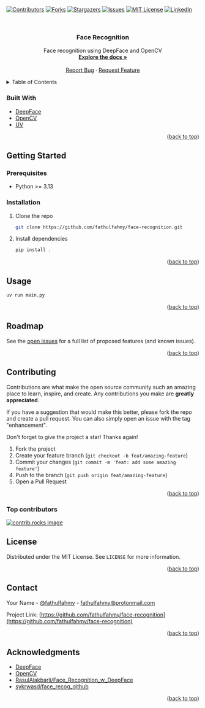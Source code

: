 <!-- Improved compatibility of back to top link: See: https://github.com/othneildrew/Best-README-Template/pull/73 -->

<a id="readme-top"></a>

<!-- PROJECT SHIELDS -->
<!--
*** I'm using markdown "reference style" links for readability.
*** Reference links are enclosed in brackets [ ] instead of parentheses ( ).
*** See the bottom of this document for the declaration of the reference variables
*** for contributors-url, forks-url, etc. This is an optional, concise syntax you may use.
*** https://www.markdownguide.org/basic-syntax/#reference-style-links
-->

[![Contributors][contributors-shield]][contributors-url]
[![Forks][forks-shield]][forks-url]
[![Stargazers][stars-shield]][stars-url]
[![Issues][issues-shield]][issues-url]
[![MIT License][license-shield]][license-url]
[![LinkedIn][linkedin-shield]][linkedin-url]

<!-- PROJECT LOGO -->
<br />
<div align="center">
  <!-- <a href="https://github.com/fathulfahmy/face-recognition">
    <img src="images/logo.png" alt="Logo" width="80" height="80">
  </a> -->

<h3 align="center">Face Recognition</h3>

  <p align="center">
    Face recognition using DeepFace and OpenCV
    <br />
    <a href="https://github.com/fathulfahmy/face-recognition"><strong>Explore the docs »</strong></a>
    <br />
    <br />
    <a href="https://github.com/fathulfahmy/face-recognition/issues/new?template=bug-report.yml">Report Bug</a>
    &middot;
    <a href="https://github.com/fathulfahmy/face-recognition/issues/new?template=feature-request.yml">Request Feature</a>
  </p>
</div>

<!-- TABLE OF CONTENTS -->
<details>
  <summary>Table of Contents</summary>
  <ol>
    <li><a href="#built-with">Built With</a></li>
    <li>
      <a href="#getting-started">Getting Started</a>
      <ul>
        <li><a href="#prerequisites">Prerequisites</a></li>
        <li><a href="#installation">Installation</a></li>
      </ul>
    </li>
    <li><a href="#usage">Usage</a></li>
    <li><a href="#roadmap">Roadmap</a></li>
    <li><a href="#contributing">Contributing</a></li>
    <li><a href="#license">License</a></li>
    <li><a href="#contact">Contact</a></li>
    <li><a href="#acknowledgments">Acknowledgments</a></li>
  </ol>
</details>

### Built With

- [DeepFace](https://github.com/serengil/deepface)
- [OpenCV](https://pypi.org/project/opencv-python/)
- [UV](https://docs.astral.sh/uv/)

<p align="right">(<a href="#readme-top">back to top</a>)</p>

<!-- GETTING STARTED -->

## Getting Started

### Prerequisites

- Python >= 3.13

### Installation

1. Clone the repo
   ```sh
   git clone https://github.com/fathulfahmy/face-recognition.git
   ```
2. Install dependencies
   ```sh
   pip install .
   ```

<p align="right">(<a href="#readme-top">back to top</a>)</p>

<!-- USAGE EXAMPLES -->

## Usage

```sh
uv run main.py
```

<p align="right">(<a href="#readme-top">back to top</a>)</p>

<!-- ROADMAP -->

## Roadmap

See the [open issues](https://github.com/fathulfahmy/face-recognition/issues) for a full list of proposed features (and known issues).

<p align="right">(<a href="#readme-top">back to top</a>)</p>

<!-- CONTRIBUTING -->

## Contributing

Contributions are what make the open source community such an amazing place to learn, inspire, and create. Any contributions you make are **greatly appreciated**.

If you have a suggestion that would make this better, please fork the repo and create a pull request. You can also simply open an issue with the tag "enhancement".

Don't forget to give the project a star! Thanks again!

1. Fork the project
2. Create your feature branch (`git checkout -b feat/amazing-feature`)
3. Commit your changes (`git commit -m 'feat: add some amazing feature'`)
4. Push to the branch (`git push origin feat/amazing-feature`)
5. Open a Pull Request

<p align="right">(<a href="#readme-top">back to top</a>)</p>

### Top contributors

<a href="https://github.com/fathulfahmy/face-recognition/graphs/contributors">
  <img src="https://contrib.rocks/image?repo=fathulfahmy/face-recognition" alt="contrib.rocks image" />
</a>

<!-- LICENSE -->

## License

Distributed under the MIT License. See `LICENSE` for more information.

<p align="right">(<a href="#readme-top">back to top</a>)</p>

<!-- CONTACT -->

## Contact

Your Name - [@fathulfahmy](https://linkedin.com/in/fathulfahmy) - fathulfahmy@protonmail.com

Project Link: [https://github.com/fathulfahmy/face-recognition](https://github.com/fathulfahmy/face-recognition)

<p align="right">(<a href="#readme-top">back to top</a>)</p>

<!-- ACKNOWLEDGMENTS -->

## Acknowledgments

- [DeepFace](https://github.com/serengil/deepface)
- [OpenCV](https://pypi.org/project/opencv-python/)
- [RasulAlakbarli/Face_Recognition_w_DeepFace](https://github.com/RasulAlakbarli/Face_Recognition_w_DeepFace/blob/master/main.py)
- [sykrwasd/face_recog_github](https://github.com/sykrwasd/face_recog_github/blob/master/app.ipynb)

<p align="right">(<a href="#readme-top">back to top</a>)</p>

<!-- MARKDOWN LINKS & IMAGES -->
<!-- https://www.markdownguide.org/basic-syntax/#reference-style-links -->

[contributors-shield]: https://img.shields.io/github/contributors/fathulfahmy/face-recognition.svg?style=for-the-badge
[contributors-url]: https://github.com/fathulfahmy/face-recognition/graphs/contributors
[forks-shield]: https://img.shields.io/github/forks/fathulfahmy/face-recognition.svg?style=for-the-badge
[forks-url]: https://github.com/fathulfahmy/face-recognition/network/members
[stars-shield]: https://img.shields.io/github/stars/fathulfahmy/face-recognition.svg?style=for-the-badge
[stars-url]: https://github.com/fathulfahmy/face-recognition/stargazers
[issues-shield]: https://img.shields.io/github/issues/fathulfahmy/face-recognition.svg?style=for-the-badge
[issues-url]: https://github.com/fathulfahmy/face-recognition/issues
[license-shield]: https://img.shields.io/github/license/fathulfahmy/face-recognition.svg?style=for-the-badge
[license-url]: https://github.com/fathulfahmy/face-recognition/blob/master/LICENSE
[linkedin-shield]: https://img.shields.io/badge/-LinkedIn-black.svg?style=for-the-badge&logo=linkedin&colorB=555
[linkedin-url]: https://linkedin.com/in/fathulfahmy
[product-screenshot]: images/screenshot.png
